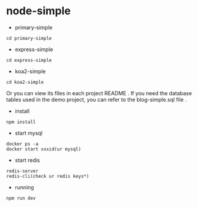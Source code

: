 # node-simple

- primary-simple
```
cd primary-simple
```

- express-simple
```
cd express-simple
```

- koa2-simple
```
cd koa2-simple
```

Or you can view its files in each project README .
If you need the database tables used in the demo project, you can refer to the blog-simple.sql file .


- install
```
npm install
```

- start mysql
```
docker ps -a
docker start xxxid(ur mysql)
```

- start redis
```
redis-server
redis-cli(check ur redis keys*)
```

- running
```
npm run dev
```
 